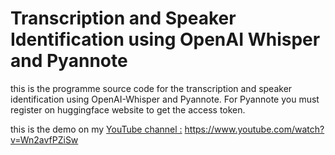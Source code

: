 # Transcription and Speaker Identification using OpenAI Whisper and Pyannote

this is the programme source code for the transcription and speaker identification using OpenAI-Whisper and Pyannote.
For Pyannote you must register on huggingface website to get the access token.

this is the demo on my [YouTube channel :](https://www.youtube.com/watch?v=Wn2avfPZiSw)
https://www.youtube.com/watch?v=Wn2avfPZiSw
